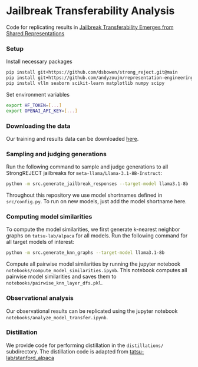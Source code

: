 # Jailbreak Transferability Analysis

Code for replicating results in [Jailbreak Transferability Emerges from Shared Representations]()

### Setup

Install necessary packages
```bash
pip install git+https://github.com/dsbowen/strong_reject.git@main
pip install git+https://github.com/andyzoujm/representation-engineering.git@main
pip install vllm seaborn scikit-learn matplotlib numpy scipy
```

Set environment variables
```bash
export HF_TOKEN=[...]
export OPENAI_API_KEY=[...]
```

### Downloading the data

Our training and results data can be downloaded [here]().

### Sampling and judging generations

Run the following command to sample and judge generations to all StrongREJECT jailbreaks for `meta-llama/Llama-3.1-8B-Instruct`:
```bash
python -m src.generate_jailbreak_responses --target-model llama3.1-8b
```
Throughout this repository we use model shortnames defined in `src/config.py`. To run on new models, just add the model shortname here.

### Computing model similarities

To compute the model similarities, we first generate k-nearest neighbor graphs on `tatsu-lab/alpaca` for all models. Run the following command for all target models of interest:
```bash
python -m src.generate_knn_graphs --target-model llama3.1-8b
```
Compute all pairwise model similarities by running the jupyter notebook `notebooks/compute_model_similarities.ipynb`. This notebook computes all pairwise model similarities and saves them to `notebooks/pairwise_knn_layer_dfs.pkl`.

### Observational analysis

Our observational results can be replicated using the jupyter notebook `notebooks/analyze_model_transfer.ipynb`.

### Distillation

We provide code for performing distillation in the `distillations/` subdirectory. The distillation code is adapted from [tatsu-lab/stanford_alpaca](https://github.com/tatsu-lab/stanford_alpaca)
